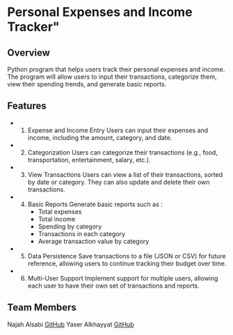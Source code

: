 # Personal Expenses and Income Tracker"

## Overview
Python program that helps users track their personal expenses and income.\
The program will allow users to input their transactions, categorize them, view their spending trends, and generate basic reports.

## Features
- 1. Expense and Income Entry
     Users can input their expenses and income, including the amount, category, and date.
- 2. Categorization
     Users can categorize their transactions (e.g., food, transportation, entertainment, salary, etc.).
- 3. View Transactions
     Users can view a list of their transactions, sorted by date or category. They can also update and delete their own transactions.
- 4. Basic Reports
     Generate basic reports such as :
     * Total expenses
     * Total income
     * Spending by category
     * Transactions in each category
     * Average transaction value by category
- 5. Data Persistence
     Save transactions to a file (JSON or CSV) for future reference, allowing users to continue tracking their budget over time.
- 6. Multi-User Support
     Implement support for multiple users, allowing each user to have their own set of transactions and reports.

## Team Members
Najah Alsabi [GitHub](https://github.com/njahalshareif)
Yaser Alkhayyat [GitHub](https://github.com/YaserKhy)
